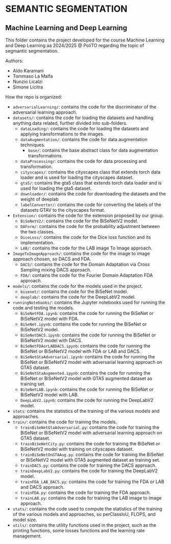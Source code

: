 # SEMANTIC SEGMENTATION
## Machine Learning and Deep Learning

This folder contains the project developed for the course Machine Learning and Deep Learning aa 2024/2025 @ PoliTO regarding the topic of segmantic segmentation.

Authors:
- Aldo Karamani
- Tommaso La Malfa
- Nunzio Licalzi
- Simone Licitra


How the repo is organized:
- `adversarialLearning/`: contains the code for the discriminator of the adversarial learning approach.
- `datasets/`: contains the code for loading the datasets and handling anything data related, further divided into sub-folders.
    - `dataLoading/`: contains the code for loading the datasets and applying transformations to the images.
    - `dataAugmentation/`: contains the code for data augmentation techniques.
        - `base/`: contains the base abstract class for data augmentation transformations.
    - `dataProcessing/`: contains the code for data processing and transformation.
    - `cityscapes/`: contains the cityscapes class that extends torch data loader and is used for loading the cityscapes dataset.
    - `gta5/`: contains the gta5 class that extends torch data loader and is used for loading the gta5 dataset.
    - `downloader/`: contains the code for downloading the datasets and the weight of deeplab
    - `labelConverter/`: contains the code for converting the labels of the datasets GTAV to the cityscapes format.
- `Extension/`: contains the code for the extension proposed by our group.
    - `BiSeNetV2/`: contains the code for the BiSeNetV2 model.
    - `DAForm/`: contains the code for the probability adjustment between the two classes.
    - `DiceLoss/`: contains the code for the Dice loss function and its implementation.
    - `LAB/`: contains the code for the LAB image To Image approach.
- `ImageToImageApproach/`: contains the code for the image to image approach chosen, so DACS and FDA.
    - `DACS/`: contains the code for the Domain Adaptation via Cross Sampling mixing DACS approach.
    - `FDA/`: contains the code for the Fourier Domain Adaptation FDA approach.
- `models/`: contains the code for the models used in the project.
    - `bisenet/`: contains the code for the BiSeNet model.
    - `deeplab/`: contains the code for the DeepLabV2 model.
- `runningNotebooks/`: contains the Jupyter notebooks used for running the code and testing the models.
    - `BiSeNetFDA.ipynb`: contains the code for running the BiSeNet or BiSeNetV2 model with FDA.
    - `BiSeNet.ipynb`: contains the code for running the BiSeNet or BiSeNetV2 model.
    - `BiSeNetDACS.ipynb`: contains the code for running the BiSeNet or BiSeNetV2 model with DACS.
    - `BiSeNetFDAorLABDACS.ipynb`: contains the code for running the BiSeNet or BiSeNetV2 model with FDA or LAB and DACS.
    - `BiSeNetGtaAdversarial.ipynb`: contains the code for running the BiSeNet or BiSeNetV2 model with adversarial learning approach on GTA5 dataset.
    - `BiSeNetGtaAugmented.ipynb`: contains the code for running the BiSeNet or BiSeNetV2 model with GTA5 augmented dataset as training set.
    - `BiSeNetLAB.ipynb`: contains the code for running the BiSeNet or BiSeNetV2 model with LAB.
    - `DeepLabV2.ipynb`: contains the code for running the DeepLabV2 model.
- `stats`: contains the statistics of the training of the various models and approaches.
- `train/`: contains the code for training the models.
    - `trainBiSeNetGtaAdversarial.py`: contains the code for training the BiSeNet or BiSeNetV2 model with adversarial learning approach on GTA5 dataset.
    - `trainBiSeNetCity.py`: contains the code for training the BiSeNet or BiSeNetV2 model with training on cityscapes dataset.
    - `trainBiSeNetOnGTAAug.py`: contains the code for training the BiSeNet or BiSeNetV2 model with GTA5 augmented dataset as training set.
    - `trainDACS.py`: contains the code for training the DACS approach.
    - `trainDeepLabV2.py`: contains the code for training the DeepLabV2 model.
    - `trainFDA_LAB_DACS.py`: contains the code for training the FDA or LAB and DACS approach.
    - `trainFDA.py`: contains the code for training the FDA approach.
    - `trainLAB.py`: contains the code for training the LAB image to image approach.
- `stats/`: contains the code used to compute the statistics of the training of the various models and approaches, so perClassIoU, FLOPS, and model size.
- `utils/`: contains the utility functions used in the project, such as the printing functions, some losses functions and the learning rate management.